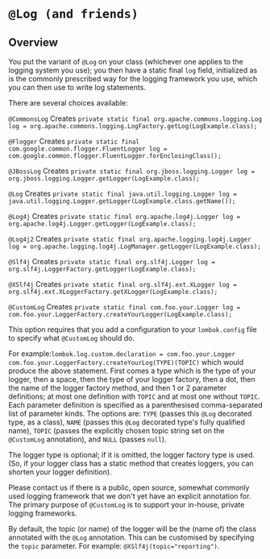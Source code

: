 # `@Log (and friends)`

## Overview

You put the variant of `@Log` on your class (whichever one applies to the logging system you use); you then have a static final `log` field, initialized as is the commonly prescribed way for the logging framework you use, which you can then use to write log statements.

There are several choices available:

`@CommonsLog`
Creates `private static final org.apache.commons.logging.Log log = org.apache.commons.logging.LogFactory.getLog(LogExample.class);`

`@Flogger`
Creates `private static final com.google.common.flogger.FluentLogger log = com.google.common.flogger.FluentLogger.forEnclosingClass();`

`@JBossLog`
Creates `private static final org.jboss.logging.Logger log = org.jboss.logging.Logger.getLogger(LogExample.class);`

`@Log`
Creates `private static final java.util.logging.Logger log = java.util.logging.Logger.getLogger(LogExample.class.getName());`

`@Log4j`
Creates `private static final org.apache.log4j.Logger log = org.apache.log4j.Logger.getLogger(LogExample.class);`

`@Log4j2`
Creates `private static final org.apache.logging.log4j.Logger log = org.apache.logging.log4j.LogManager.getLogger(LogExample.class);`

`@Slf4j`
Creates `private static final org.slf4j.Logger log = org.slf4j.LoggerFactory.getLogger(LogExample.class);`

`@XSlf4j`
Creates `private static final org.slf4j.ext.XLogger log = org.slf4j.ext.XLoggerFactory.getXLogger(LogExample.class);`

`@CustomLog`
Creates `private static final com.foo.your.Logger log = com.foo.your.LoggerFactory.createYourLogger(LogExample.class);`

This option requires that you add a configuration to your `lombok.config` file to specify what `@CustomLog` should do.

For example:`lombok.log.custom.declaration = com.foo.your.Logger com.foo.your.LoggerFactory.createYourLog(TYPE)(TOPIC)` which would produce the above statement. 
First comes a type which is the type of your logger, then a space, then the type of your logger factory, then a dot, then the name of the logger factory method, and then 1 or 2 parameter definitions; at most one definition with `TOPIC` and at most one without `TOPIC`. 
Each parameter definition is specified as a parenthesised comma-separated list of parameter kinds. 
The options are: `TYPE` (passes this `@Log` decorated type, as a class), `NAME` (passes this `@Log` decorated type's fully qualified name), `TOPIC` (passes the explicitly chosen topic string set on the `@CustomLog` annotation), and `NULL` (passes `null`).

The logger type is optional; if it is omitted, the logger factory type is used. 
(So, if your logger class has a static method that creates loggers, you can shorten your logger definition).

Please contact us if there is a public, open source, somewhat commonly used logging framework that we don't yet have an explicit annotation for. 
The primary purpose of `@CustomLog` is to support your in-house, private logging frameworks.

By default, the topic (or name) of the logger will be the (name of) the class annotated with the `@Log` annotation. 
This can be customised by specifying the `topic` parameter. For example: `@XSlf4j(topic="reporting")`.
